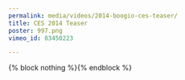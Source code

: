 ```yaml
---
permalink: media/videos/2014-boogio-ces-teaser/
title: CES 2014 Teaser
poster: 997.png
vimeo_id: 83450223

---
```

{% block nothing %}{% endblock %}

